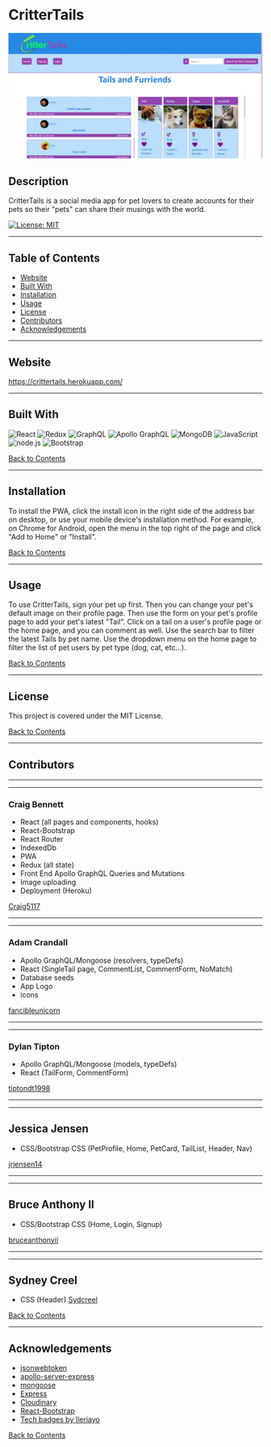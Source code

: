 # CritterTails

![Screenshot of CritterTails homepage](./screenshots/screenshot-1.webp)

## Description 

CritterTails is a social media app for pet lovers to create accounts for their pets so their "pets" can share their musings with the world.

[![License: MIT](https://img.shields.io/badge/License-MIT-yellow.svg)](https://opensource.org/licenses/MIT)

---

## Table of Contents 

- [Website](#website)
- [Built With](#built-with)
- [Installation](#installation)
- [Usage](#usage)
- [License](#license)
- [Contributors](#contributors)
- [Acknowledgements](#acknowledgements)

---

## Website

https://crittertails.herokuapp.com/

---

## Built With

![React](https://img.shields.io/badge/react%20-%2320232a.svg?&style=for-the-badge&logo=react&logoColor=%2361DAFB)
![Redux](https://img.shields.io/badge/redux%20-%23593d88.svg?&style=for-the-badge&logo=redux&logoColor=white")
![GraphQL](https://img.shields.io/badge/-GraphQL-E10098?style=for-the-badge&logo=graphql)
![Apollo GraphQL](https://img.shields.io/badge/-Apollo%20GraphQL-311C87?style=for-the-badge&logo=apollo-graphql)
![MongoDB](https://img.shields.io/badge/MongoDB-%234ea94b.svg?&style=for-the-badge&logo=mongodb&logoColor=white)
![JavaScript](https://img.shields.io/badge/javascript%20-%23323330.svg?&style=for-the-badge&logo=javascript&logoColor=%23F7DF1E)
![node.js](https://img.shields.io/badge/node.js%20-%2343853D.svg?&style=for-the-badge&logo=node.js&logoColor=white)
![Bootstrap](https://img.shields.io/badge/bootstrap%20-%23563D7C.svg?&style=for-the-badge&logo=bootstrap&logoColor=white)


[Back to Contents](#table-of-contents)

---

## Installation

To install the PWA, click the install icon in the right side of  the address bar on desktop, or use your mobile device's installation method. For example, on Chrome for Android, open the menu in the top right of the page and click "Add to Home" or "Install".

[Back to Contents](#table-of-contents)

---

## Usage

To use CritterTails, sign your pet up first. Then you can change your pet's default image on their profile page. Then use the form on your pet's profile page to add your pet's latest "Tail". Click on a tail on a user's profile page or the home page, and you can comment as well. Use the search bar to filter the latest Tails by pet name. Use the dropdown menu on the home page to filter the list of pet users by pet type (dog, cat, etc...).

[Back to Contents](#table-of-contents)

---

## License

This project is covered under the MIT License.

[Back to Contents](#table-of-contents)
  
---

## Contributors

---
---
    
### Craig Bennett
    
- React (all pages and components, hooks)
- React-Bootstrap
- React Router
- IndexedDb
- PWA
- Redux (all state)
- Front End Apollo GraphQL Queries and Mutations
- Image uploading
- Deployment (Heroku)

[Craig5117](https://github.com/Craig5117)

---
---
    
### Adam Crandall

- Apollo GraphQL/Mongoose (resolvers, typeDefs)   
- React (SingleTail page, CommentList, CommentForm, NoMatch)
- Database seeds
- App Logo
- icons

[fancibleunicorn](https://github.com/fancibleunicorn)

---
---
    
### Dylan Tipton

- Apollo GraphQL/Mongoose (models, typeDefs)
- React (TailForm, CommentForm)
    
[tiptondt1998](https://github.com/tiptondt1998)

---
---
    
## Jessica Jensen

- CSS/Bootstrap CSS (PetProfile, Home, PetCard, TailList, Header, Nav)

[jrjensen14](https://github.com/jrjensen14)

---
---
    
## Bruce Anthony II

- CSS/Bootstrap CSS (Home, Login, Signup)
    
[bruceanthonyii](https://github.com/bruceanthonyii)

---
---

## Sydney Creel
- CSS (Header)
[Sydcreel](https://github.com/Sydcreel)

[Back to Contents](#table-of-contents)

---

## Acknowledgements

* [jsonwebtoken](https://www.npmjs.com/package/jsonwebtoken)
* [apollo-server-express](https://www.npmjs.com/package/apollo-server-express)
* [mongoose](https://mongoosejs.com/)
* [Express](https://expressjs.com/)
* [Cloudinary](https://cloudinary.com/homepage-2)
* [React-Bootstrap](https://react-bootstrap.github.io/)
* [Tech badges by Ileriayo](https://github.com/Ileriayo/markdown-badges)


[Back to Contents](#table-of-contents)